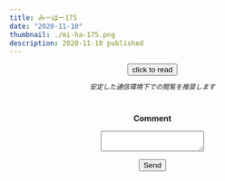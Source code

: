 ```yaml
---
title: みーはー175
date: "2020-11-10"
thumbnail: ./mi-ha-175.png
description: 2020-11-10 published
---
```



<div style="text-align: center;">
<a href="https://kucc-rokko-festival.herokuapp.com/bibi/?book=%E3%81%BF%E3%83%BC%E3%81%AF%E3%83%BC176ver3.epub"><button>click to read</button></a>
</div>

<div style="text-align: center;margin-top: 10px;margin-bottom: 30px;">
<sub><em>安定した通信環境下での閲覧を推奨します</em></sub>
</div>


<div style="text-align: center;margin-top: 40px;margin-bottom: 10px;">
<strong>Comment</strong>
</div>
<div style="text-align: center;">
<form name="mi-ha-175" action="/completed" method="POST" netlify>
 <input type="hidden" name="form-name" value="mi-ha-175" />
  <p>
    <label><textarea name="message"></textarea></label>
  </p>
  <p>
    <button 　type="submit">Send</button>
  </p>
</form>
</div>
